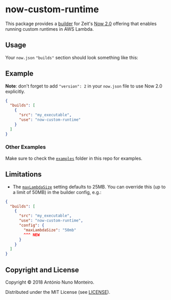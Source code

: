 # now-custom-runtime

This package provides a
[builder](https://zeit.co/docs/v2/deployments/builders/overview#when-to-use-builders)
for Zeit's [Now 2.0](https://zeit.co/blog/now-2) offering that enables running
custom runtimes in AWS Lambda.

## Usage

Your `now.json` `"builds"` section should look something like this:

## Example

**Note**: don't forget to add `"version": 2` in your `now.json` file to use Now
2.0 explicitly.

```json
{
  "builds": [
    {
      "src": "my_executable",
      "use": "now-custom-runtime"
    }
  ]
}
```

### Other Examples

Make sure to check the [`examples`](./examples) folder in this repo for examples.

## Limitations

- The
  [`maxLambdaSize`](https://zeit.co/docs/v2/deployments/concepts/lambdas/#maximum-bundle-size)
  setting defaults to 25MB. You can override this (up to a limit of 50MB) in the
  builder config, e.g.:

```json
{
  "builds": [
    {
      "src": "my_executable",
      "use": "now-custom-runtime",
      "config": {
        "maxLambdaSize": "50mb"
        ^^^ NEW
      }
    }
  ]
}
```

## Copyright and License

Copyright © 2018 António Nuno Monteiro.

Distributed under the MIT License (see [LICENSE](./LICENSE)).

